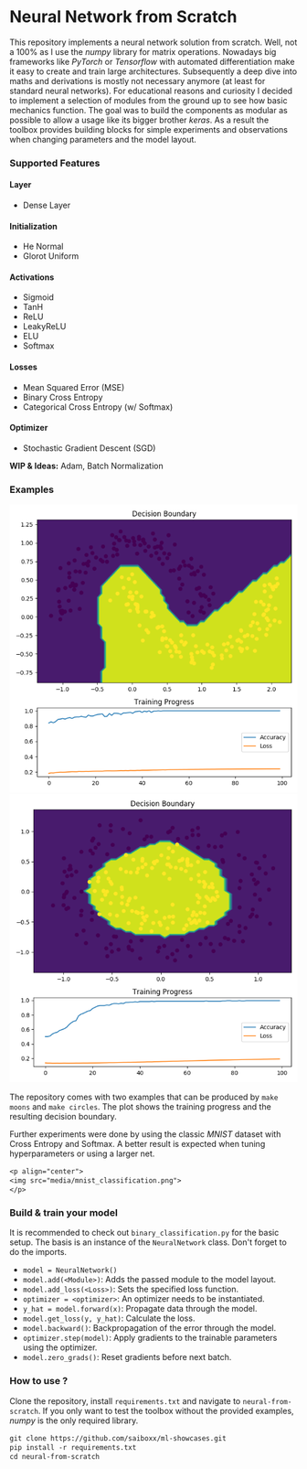 # Neural Network from Scratch

This repository implements a neural network solution from scratch. Well, not a 100% as I use the *numpy* library for matrix operations.
Nowadays big frameworks like *PyTorch* or *Tensorflow* with automated differentiation make it easy to create and train large architectures.
Subsequently a deep dive into maths and derivations is mostly not necessary anymore (at least for standard neural networks).
For educational reasons and curiosity I decided to implement a selection of modules from the ground up to see how basic mechanics function.
The goal was to build the components as modular as possible to allow a usage like its bigger brother *keras*.
As a result the toolbox provides building blocks for simple experiments and observations when changing parameters and the model layout.

### Supported Features

#### Layer

- Dense Layer

#### Initialization

- He Normal
- Glorot Uniform

#### Activations

- Sigmoid
- TanH
- ReLU
- LeakyReLU
- ELU
- Softmax

#### Losses

- Mean Squared Error (MSE)
- Binary Cross Entropy
- Categorical Cross Entropy (w/ Softmax)

#### Optimizer

- Stochastic Gradient Descent (SGD)

**WIP & Ideas:** Adam, Batch Normalization

### Examples

<p align="center">
<img src="media/moons.png">
<img src="media/circles.png">
</p>

The repository comes with two examples that can be produced by ```make moons``` and ```make circles```.
The plot shows the training progress and the resulting decision boundary.

Further experiments were done by using the classic *MNIST* dataset with Cross Entropy and Softmax.
A better result is expected when tuning hyperparameters or using a larger net.
    
    <p align="center">
    <img src="media/mnist_classification.png">
    </p>

### Build & train your model

It is recommended to check out ```binary_classification.py``` for the basic setup.
The basis is an instance of the ```NeuralNetwork``` class. Don't forget to do the imports.
- ```model = NeuralNetwork()```
- ```model.add(<Module>)```: Adds the passed module to the model layout.
- ```model.add_loss(<Loss>)```: Sets the specified loss function.
- ```optimizer = <optimizer>```: An optimizer needs to be instantiated.
- ```y_hat = model.forward(x)```: Propagate data through the model.
- ```model.get_loss(y, y_hat)```: Calculate the loss.
- ```model.backward()```: Backpropagation of the error through the model.
- ```optimizer.step(model)```: Apply gradients to the trainable parameters using the optimizer.
- ```model.zero_grads()```: Reset gradients before next batch.


### How to use ?
Clone the repository, install `requirements.txt` and navigate to `neural-from-scratch`.
If you only want to test the toolbox without the provided examples, *numpy* is the only required library.
```
git clone https://github.com/saiboxx/ml-showcases.git
pip install -r requirements.txt
cd neural-from-scratch
```